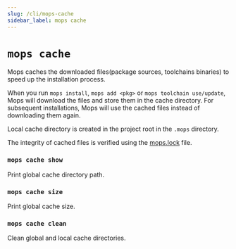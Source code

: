 ```yaml
---
slug: /cli/mops-cache
sidebar_label: mops cache
---
```


# `mops cache`

Mops caches the downloaded files(package sources, toolchains binaries) to speed up the installation process.

When you run `mops install`, `mops add <pkg>` or `mops toolchain use/update`, Mops will download the files and store them in the cache directory. For subsequent installations, Mops will use the cached files instead of downloading them again.

Local cache directory is created in the project root in the `.mops` directory.

The integrity of cached files is verified using the [mops.lock](/mops.lock) file.

### `mops cache show`

Print global cache directory path.

### `mops cache size`

Print global cache size.

### `mops cache clean`

Clean global and local cache directories.